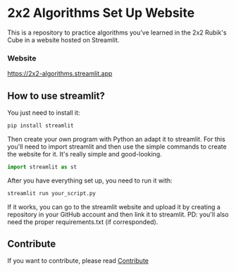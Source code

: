 # 2x2 Algorithms Set Up Website
This is a repository to practice algorithms you've learned in the 2x2 Rubik's Cube in a website hosted on Streamlit.

### Website
https://2x2-algorithms.streamlit.app

## How to use streamlit?
You just need to install it:
```bash
pip install streamlit
```
Then create your own program with Python an adapt it to streamlit. For this you'll need to import streamlit and then use the simple commands to create the website for it. It's really simple and good-looking.
```python
import streamlit as st
```
After you have everything set up, you need to run it with:
```bash
streamlit run your_script.py
```
If it works, you can go to the streamlit website and upload it by creating a repository in your GitHub account and then link it to streamlit. 
PD: you'll also need the proper requirements.txt (if corresponded).

## Contribute
If you want to contribute, please read [Contribute](contribuir.md)
